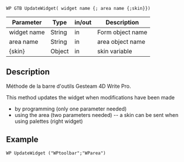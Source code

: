 <!-- This method updates the widget when modifications have been made. -->
```4d
WP GTB UpdateWidget( widget name {; area name {;skin}})
```
| Parameter   | Type   | in/out | Description |
| ---------   | ------ | ------ | ----------- |
| widget name | String | in     | Form object name    |
| area name   | String | in     | area object name    |
| {skin}      | Object | in     | skin variable       |

## Description

Méthode de la barre d'outils Gesteam 4D Write Pro.

This method updates the widget when modifications have been made
- by programming (only one parameter needed)
- using the area (two parameters needed)
-- a skin can be sent when using palettes (right widget)

## Example
```4d
WP UpdateWidget ("WPtoolbar";"WParea")
```
